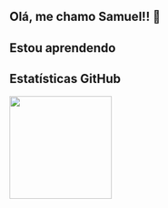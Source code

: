 ## Olá, me chamo Samuel!! 👋

## Estou aprendendo                                                                                          

## Estatísticas GitHub
<div>
<a href="https://github.com/SamuCostaSoares">
<img height="180cm" src="https://github-readme-stats.vercel.app/api?username=SamuCostaSoares&theme=blue-green"/> 
</div>
